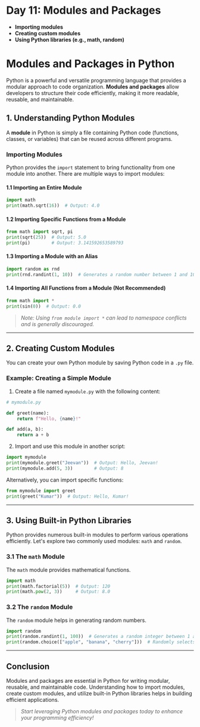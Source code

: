 # Day 11: Modules and Packages
- **Importing modules**
- **Creating custom modules**
- **Using Python libraries (e.g., math, random)**

# Modules and Packages in Python

Python is a powerful and versatile programming language that provides a modular approach to code organization. **Modules and packages** allow developers to structure their code efficiently, making it more readable, reusable, and maintainable.

## 1. Understanding Python Modules
A **module** in Python is simply a file containing Python code (functions, classes, or variables) that can be reused across different programs.

### Importing Modules
Python provides the `import` statement to bring functionality from one module into another. There are multiple ways to import modules:

#### 1.1 Importing an Entire Module
```python
import math
print(math.sqrt(16))  # Output: 4.0
```

#### 1.2 Importing Specific Functions from a Module
```python
from math import sqrt, pi
print(sqrt(25))  # Output: 5.0
print(pi)        # Output: 3.141592653589793
```

#### 1.3 Importing a Module with an Alias
```python
import random as rnd
print(rnd.randint(1, 10))  # Generates a random number between 1 and 10
```

#### 1.4 Importing All Functions from a Module (Not Recommended)
```python
from math import *
print(sin(0))  # Output: 0.0
```
> *Note: Using `from module import *` can lead to namespace conflicts and is generally discouraged.*

---

## 2. Creating Custom Modules
You can create your own Python module by saving Python code in a `.py` file.

### Example: Creating a Simple Module
1. Create a file named `mymodule.py` with the following content:
```python
# mymodule.py

def greet(name):
    return f"Hello, {name}!"

def add(a, b):
    return a + b
```

2. Import and use this module in another script:
```python
import mymodule
print(mymodule.greet("Jeevan"))  # Output: Hello, Jeevan!
print(mymodule.add(5, 3))        # Output: 8
```

Alternatively, you can import specific functions:
```python
from mymodule import greet
print(greet("Kumar"))  # Output: Hello, Kumar!
```

---

## 3. Using Built-in Python Libraries
Python provides numerous built-in modules to perform various operations efficiently. Let's explore two commonly used modules: `math` and `random`.

### 3.1 The `math` Module
The `math` module provides mathematical functions.
```python
import math
print(math.factorial(5))  # Output: 120
print(math.pow(2, 3))     # Output: 8.0
```

### 3.2 The `random` Module
The `random` module helps in generating random numbers.
```python
import random
print(random.randint(1, 100))  # Generates a random integer between 1 and 100
print(random.choice(["apple", "banana", "cherry"]))  # Randomly selects an item
```

---

## Conclusion
Modules and packages are essential in Python for writing modular, reusable, and maintainable code. Understanding how to import modules, create custom modules, and utilize built-in Python libraries helps in building efficient applications.

> *Start leveraging Python modules and packages today to enhance your programming efficiency!*

